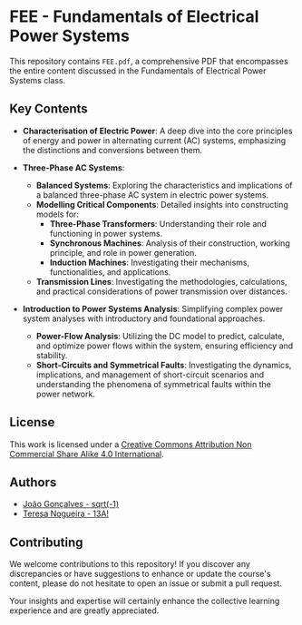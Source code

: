 # FEE - Fundamentals of Electrical Power Systems

This repository contains `FEE.pdf`, a comprehensive PDF that encompasses the entire content discussed in the Fundamentals of Electrical Power Systems class.

## Key Contents

- **Characterisation of Electric Power**: A deep dive into the core principles of energy and power in alternating current (AC) systems, emphasizing the distinctions and conversions between them.
  
- **Three-Phase AC Systems**:
  - **Balanced Systems**: Exploring the characteristics and implications of a balanced three-phase AC system in electric power systems.
  - **Modelling Critical Components**: Detailed insights into constructing models for:
    - **Three-Phase Transformers**: Understanding their role and functioning in power systems.
    - **Synchronous Machines**: Analysis of their construction, working principle, and role in power generation.
    - **Induction Machines**: Investigating their mechanisms, functionalities, and applications.
  - **Transmission Lines**: Investigating the methodologies, calculations, and practical considerations of power transmission over distances.

- **Introduction to Power Systems Analysis**: Simplifying complex power system analyses with introductory and foundational approaches.
  - **Power-Flow Analysis**: Utilizing the DC model to predict, calculate, and optimize power flows within the system, ensuring efficiency and stability.
  - **Short-Circuits and Symmetrical Faults**: Investigating the dynamics, implications, and management of short-circuit scenarios and understanding the phenomena of symmetrical faults within the power network.

## License

This work is licensed under a [Creative Commons Attribution Non Commercial Share Alike 4.0 International][cc-by-nc-sa].

[cc-by-nc-sa]: https://creativecommons.org/licenses/by-nc-sa/4.0/legalcode

## Authors

- [João Gonçalves - sqrt(-1)](https://github.com/eusouojoao)
- [Teresa Nogueira - 13A!](https://github.com/FrolickingAsteroid)

## Contributing

We welcome contributions to this repository! If you discover any discrepancies or have suggestions to enhance or update the course's content, please do not hesitate to open an issue or submit a pull request.

Your insights and expertise will certainly enhance the collective learning experience and are greatly appreciated.
